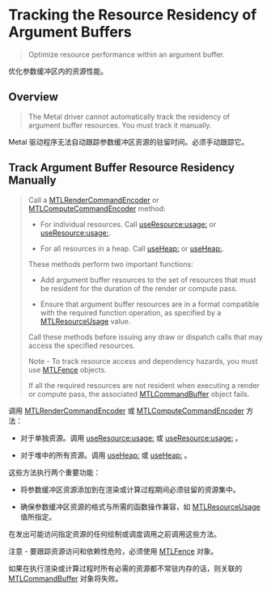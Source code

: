 #  Tracking the Resource Residency of Argument Buffers

> Optimize resource performance within an argument buffer.

优化参数缓冲区内的资源性能。

## Overview

> The Metal driver cannot automatically track the residency of argument buffer resources. You must track it manually.

Metal 驱动程序无法自动跟踪参数缓冲区资源的驻留时间。必须手动跟踪它。

## Track Argument Buffer Resource Residency Manually

> Call a [MTLRenderCommandEncoder](https://developer.apple.com/documentation/metal/mtlrendercommandencoder?language=objc) or [MTLComputeCommandEncoder](https://developer.apple.com/documentation/metal/mtlcomputecommandencoder?language=objc) method:
>
> - For individual resources. Call [useResource:usage:](https://developer.apple.com/documentation/metal/mtlrendercommandencoder/2866168-useresource?language=objc) or [useResource:usage:](https://developer.apple.com/documentation/metal/mtlcomputecommandencoder/2866548-useresource?language=objc).
>
> - For all resources in a heap. Call [useHeap:](https://developer.apple.com/documentation/metal/mtlrendercommandencoder/2866163-useheap?language=objc) or [useHeap:](https://developer.apple.com/documentation/metal/mtlcomputecommandencoder/2866530-useheap?language=objc).
>
> These methods perform two important functions:
>
> - Add argument buffer resources to the set of resources that must be resident for the duration of the render or compute pass.
>
> - Ensure that argument buffer resources are in a format compatible with the required function operation, as specified by a [MTLResourceUsage](https://developer.apple.com/documentation/metal/mtlresourceusage?language=objc) value.
>
> Call these methods before issuing any draw or dispatch calls that may access the specified resources.
>
> Note - To track resource access and dependency hazards, you must use [MTLFence](https://developer.apple.com/documentation/metal/mtlfence?language=objc) objects.
>
> If all the required resources are not resident when executing a render or compute pass, the associated [MTLCommandBuffer](https://developer.apple.com/documentation/metal/mtlcommandbuffer?language=objc) object fails.

调用 [MTLRenderCommandEncoder](https://developer.apple.com/documentation/metal/mtlrendercommandencoder?language=objc) 或 [MTLComputeCommandEncoder](https://developer.apple.com/documentation/metal/mtlcomputecommandencoder?language=objc) 方法：

- 对于单独资源。调用 [useResource:usage:](https://developer.apple.com/documentation/metal/mtlrendercommandencoder/2866168-useresource?language=objc) 或 [useResource:usage:](https://developer.apple.com/documentation/metal/mtlcomputecommandencoder/2866548-useresource?language=objc) 。

- 对于堆中的所有资源。调用 [useHeap:](https://developer.apple.com/documentation/metal/mtlrendercommandencoder/2866163-useheap?language=objc) 或 [useHeap:](https://developer.apple.com/documentation/metal/mtlcomputecommandencoder/2866530-useheap?language=objc) 。

这些方法执行两个重要功能：

- 将参数缓冲区资源添加到在渲染或计算过程期间必须驻留的资源集中。

- 确保参数缓冲区资源的格式与所需的函数操作兼容，如 [MTLResourceUsage](https://developer.apple.com/documentation/metal/mtlresourceusage?language=objc) 值所指定。

在发出可能访问指定资源的任何绘制或调度调用之前调用这些方法。

注意 - 要跟踪资源访问和依赖性危险，必须使用 [MTLFence](https://developer.apple.com/documentation/metal/mtlfence?language=objc) 对象。

如果在执行渲染或计算过程时所有必需的资源都不常驻内存的话，则关联的 [MTLCommandBuffer](https://developer.apple.com/documentation/metal/mtlcommandbuffer?language=objc) 对象将失败。
